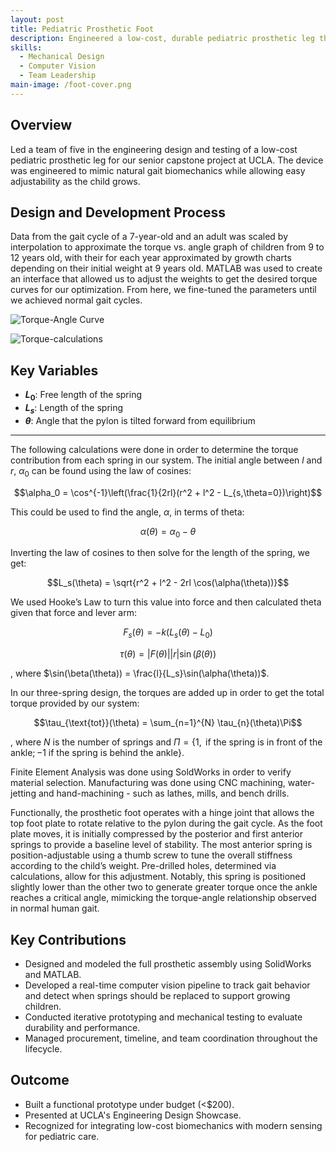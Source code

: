 ```yaml
---
layout: post
title: Pediatric Prosthetic Foot
description: Engineered a low-cost, durable pediatric prosthetic leg that adapts to growth, integrating mechanical design with real-time gait tracking.
skills:
  - Mechanical Design
  - Computer Vision
  - Team Leadership
main-image: /foot-cover.png
---
```


## Overview

Led a team of five in the engineering design and testing of a low-cost pediatric prosthetic leg for our senior capstone project at UCLA. The device was engineered to mimic natural gait biomechanics while allowing easy adjustability as the child grows.

## Design and Development Process

Data from the gait cycle of a 7-year-old and an adult was scaled by interpolation to approximate the torque vs. angle graph of children from 9 to 12 years old, with their for each year approximated by growth charts depending on their initial weight at 9 years old. MATLAB was used to create an interface that allowed us to adjust the weights to get the desired torque curves for our optimization. From here, we fine-tuned the parameters until we achieved normal gait cycles.

![Torque-Angle Curve](/torque-angle-curve.png)

![Torque-calculations](/Torque-calculations.png)
## Key Variables
- **$L_0$**: Free length of the spring
- **$L_s$**: Length of the spring
- **$\theta$**: Angle that the pylon is tilted forward from equilibrium

***

The following calculations were done in order to determine the torque contribution from each spring in our system. The initial angle between $l$ and $r$, $\alpha_0$ can be found using the law of cosines:

$$\alpha_0 = \cos^{-1}\left(\frac{1}{2rl}(r^2 + l^2 - L_{s,\theta=0})\right)$$

This could be used to find the angle, $\alpha$, in terms of theta:

$$\alpha(\theta) = \alpha_0 - \theta$$

Inverting the law of cosines to then solve for the length of the spring, we get:

$$L_s(\theta) = \sqrt{r^2 + l^2 - 2rl \cos(\alpha(\theta))}$$

We used Hooke’s Law to turn this value into force and then calculated theta given that force and lever arm:

$$F_s(\theta) = -k(L_s(\theta) - L_0)$$

$$\tau(\theta) = |F(\theta)||r|\sin(\beta(\theta))$$

, where $\sin(\beta(\theta)) = \frac{l}{L_s}\sin(\alpha(\theta))$.

In our three-spring design, the torques are added up in order to get the total torque provided by our system:

$$\tau_{\text{tot}}(\theta) = \sum_{n=1}^{N} \tau_{n}(\theta)\Pi$$

, where $N$ is the number of springs and $\Pi = \{1, \text{ if the spring is in front of the ankle}; -1 \text{ if the spring is behind the ankle}\}$.

Finite Element Analysis was done using SoldWorks in order to verify material selection. Manufacturing was done using CNC machining, water-jetting and hand-machining - such as lathes, mills, and bench drills.

Functionally, the prosthetic foot operates with a hinge joint that allows the top foot plate to rotate relative to the pylon during the gait cycle. As the foot plate moves, it is initially compressed by the posterior and first anterior springs to provide a baseline level of stability. The most anterior spring is position-adjustable using a thumb screw to tune the overall stiffness according to the child’s weight. Pre-drilled holes, determined via calculations, allow for this adjustment. Notably, this spring is positioned slightly lower than the other two to generate greater torque once the ankle reaches a critical angle, mimicking the torque-angle relationship observed in normal human gait.

## Key Contributions

- Designed and modeled the full prosthetic assembly using SolidWorks and MATLAB.
- Developed a real-time computer vision pipeline to track gait behavior and detect when springs should be replaced to support growing children.
- Conducted iterative prototyping and mechanical testing to evaluate durability and performance.
- Managed procurement, timeline, and team coordination throughout the lifecycle.

## Outcome

- Built a functional prototype under budget (<$200).
- Presented at UCLA's Engineering Design Showcase.
- Recognized for integrating low-cost biomechanics with modern sensing for pediatric care.


